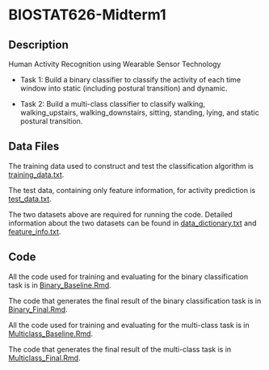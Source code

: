 # BIOSTAT626-Midterm1

## Description
Human Activity Recognition using Wearable Sensor Technology 

* Task 1: Build a binary classifier to classify the activity of each time window into static (including postural transition) and dynamic. 

* Task 2: Build a multi-class classifier to classify walking, walking_upstairs, walking_downstairs, sitting, standing, lying, and static postural transition.

## Data Files
The training data used to construct and test the classification algorithm is [training_data.txt](/). 

The test data, containing only feature information, for activity prediction is [test_data.txt](/). 

The two datasets above are required for running the code. Detailed information about the two datasets can be found in [data_dictionary.txt]() and [feature_info.txt]().

## Code
All the code used for training and evaluating for the binary classification task is in [Binary_Baseline.Rmd]().

The code that generates the final result of the binary classification task is in [Binary_Final.Rmd]().

All the code used for training and evaluating for the multi-class task is in [Multiclass_Baseline.Rmd]().

The code that generates the final result of the multi-class task is in [Multiclass_Final.Rmd]().

